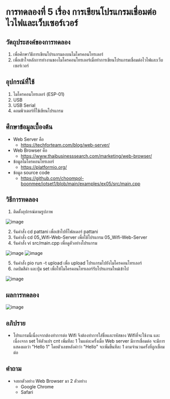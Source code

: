# การทดลองที่ 5 เรื่อง การเขียนโปรแกรมเชื่อมต่อไวไฟและเว็บเซอร์เวอร์

## วัตถุประสงค์ของการทดลอง
1. เพื่อศึกษาวิธีการเขียนโปรแกรมลงบนไมโครคอนโทรเลอร์ 
2. เพื่อเข้าใจหลักการทำงานของไมโครคอนโทรเลอร์เมื่อทำการเขียนโปรแกรมเชื่อมต่อไวไฟและเว็บเซอร์เวอร์

## อุปกรณ์ที่ใช้ 
1. ไมโครคอนโทรเลอร์ (ESP-01)
2. USB
3. USB Serial
4. คอมพิวเตอร์ที่ใช้เขียนโปรแกรม

## ศึกษาข้อมูลเบื้องต้น
* Web Server คือ
  * https://techforteam.com/blog/web-server/
* Web Browser คือ
  * https://www.thaibusinesssearch.com/marketing/web-browser/
* ข้อมูลไมโครคอนโทรเลอร์
  * https://platformio.org/
* ข้อมูล source code
  * https://github.com/choompol-boonmee/iotset1/blob/main/examples/ex05/src/main.cpp
  
## วิธีการทดลอง
1. ติดตั้งอุปกรณ์ตามรูปภาพ

![image](https://user-images.githubusercontent.com/80880229/112354701-86243100-8cff-11eb-9406-88f276c16e56.png)

2. รันคำสั่ง cd pattani เพื่อเข้าไปที่โฟลเดอร์ pattani
3. รันคำสั่ง cd 05_Wifi-Web-Server เพื่อใช้โปรแกรม 05_Wifi-Web-Server
4. รันคำสั่ง vi src/main.cpp เพื่อดูตัวอย่างโปรแกรม

![image](https://user-images.githubusercontent.com/80880229/112354937-c388be80-8cff-11eb-9985-b0f1a6d82c49.png)
![image](https://user-images.githubusercontent.com/80880229/112355043-def3c980-8cff-11eb-9aba-aff7639531c8.png)

5. รันคำสั่ง pio run -t upload เพื่อ upload โปรแกรมไปยังไมโครคอนโทรเลอร์
6. กดป่มสีดำ และปุ่ม set เพื่อให้ไมโครคอนโทรเลอร์รับโปรแกรมใหม่เข้าไป

![image](https://user-images.githubusercontent.com/80880229/112355531-5590c700-8d00-11eb-836b-d233c8577aed.png)

## ผลการทดลอง
![image](https://user-images.githubusercontent.com/80880229/112355424-34c87180-8d00-11eb-8e8f-3996febdf03b.png)

## อภิปราย
* โปรแกรมนี้เนื่องจากต้องทำการต่อ Wifi จึงต้องทำการใส่ชื่อและรหัสของ Wifiที่จะใช้งาน และเนื่องจาก set ให้ตัวแปร cnt เพิ่มทีละ 1 ในแต่ละครั้งเมื่อ Web server มีการเชื่อมต่อ จะมีการแสดงผลว่า "Hello 1" โดยตัวเลขหลังคำว่า "Hello" จะเพิ่มขึ้นทีละ 1 ตามจำนวนครั้งที่ถูกเชื่อมต่อ 

## คำถาม
* จงยกตัวอย่าง Web Browser มา 2 ตัวอย่าง
  * Google Chrome
  * Safari

